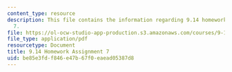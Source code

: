 ```yaml
---
content_type: resource
description: This file contains the information regarding 9.14 homework assignment
  7.
file: https://ol-ocw-studio-app-production.s3.amazonaws.com/courses/9-14-brain-structure-and-its-origins-spring-2014/be85e3fdf846e47b67f0eaead05387d8_MIT9_14S14_Homework7.pdf
file_type: application/pdf
resourcetype: Document
title: 9.14 Homework Assignment 7
uid: be85e3fd-f846-e47b-67f0-eaead05387d8
---
```

